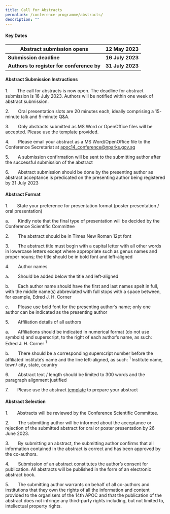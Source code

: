 ```yaml
---
title: Call for Abstracts
permalink: /conference-programme/abstracts/
description: ""
---
```

#### **Key Dates**


| Abstract submission opens | 12 May 2023 | 
| -------- | -------- | 
| **Submission deadline**     | **16 July 2023**     | 
|**Authors to register for conference by**     | **31 July 2023**     |

#### **Abstract Submission Instructions**

1.&nbsp;&nbsp;&nbsp;&nbsp;&nbsp;&nbsp; The call for abstracts is now open. The deadline for abstract submission is 16 July 2023. Authors will be notified within one week of abstract submission.

2.&nbsp;&nbsp;&nbsp;&nbsp;&nbsp;&nbsp; Oral presentation slots are 20 minutes each, ideally comprising a 15-minute talk and 5-minute Q&amp;A.

3.&nbsp;&nbsp;&nbsp;&nbsp;&nbsp;&nbsp; Only abstracts submitted as MS Word or OpenOffice files will be accepted. Please use the template provided.

4.&nbsp;&nbsp;&nbsp;&nbsp;&nbsp;&nbsp; Please email your abstract as a MS Word/OpenOffice file to the Conference Secretariat at [apoc14\_conference@nparks.gov.sg](mailto:apoc14_conference@nparks.gov.sg)

5.&nbsp;&nbsp;&nbsp;&nbsp;&nbsp;&nbsp; A submission confirmation will be sent to the submitting author after the successful submission of the abstract

6.&nbsp;&nbsp;&nbsp;&nbsp;&nbsp;&nbsp; Abstract submission should be done by the presenting author as abstract acceptance is predicated on the presenting author being registered by 31 July 2023

#### **Abstract Format**

1.&nbsp;&nbsp;&nbsp;&nbsp;&nbsp;&nbsp; State your preference for presentation format (poster presentation / oral presentation)

a.&nbsp;&nbsp;&nbsp;&nbsp;&nbsp;&nbsp; Kindly note that the final type of presentation will be decided by the Conference Scientific Committee

2.&nbsp;&nbsp;&nbsp;&nbsp;&nbsp;&nbsp; The abstract should be in Times New Roman 12pt font

3.&nbsp;&nbsp;&nbsp;&nbsp;&nbsp;&nbsp; The abstract title must begin with a capital letter with all other words in lowercase letters except where appropriate such as genus names and proper nouns; the title should be in bold font and left-aligned

4.&nbsp;&nbsp;&nbsp;&nbsp;&nbsp;&nbsp; Author names

a.&nbsp;&nbsp;&nbsp;&nbsp;&nbsp;&nbsp; Should be added below the title and left-aligned

b.&nbsp;&nbsp;&nbsp;&nbsp;&nbsp;&nbsp; Each author name should have the first and last names spelt in full, with the middle name(s) abbreviated with full stops with a space between, for example, Edred J. H. Corner

c.&nbsp;&nbsp;&nbsp;&nbsp;&nbsp;&nbsp; Please use bold font for the presenting author’s name; only one author can be indicated as the presenting author

5.&nbsp;&nbsp;&nbsp;&nbsp;&nbsp;&nbsp; Affiliation details of all authors

a.&nbsp;&nbsp;&nbsp;&nbsp;&nbsp;&nbsp; Affiliations should be indicated in numerical format (do not use symbols) and superscript, to the right of each author’s name, as such: Edred J. H. Corner <sup>1 </sup>

b.&nbsp;&nbsp;&nbsp;&nbsp;&nbsp;&nbsp; There should be a corresponding superscript number before the affiliated institute’s name and the line left-aligned, as such: <sup>1 </sup> Institute name, town/ city, state, country

6.&nbsp;&nbsp;&nbsp;&nbsp;&nbsp;&nbsp; Abstract text / length should be limited to 300 words and the paragraph alignment justified

7.&nbsp;&nbsp;&nbsp;&nbsp;&nbsp;&nbsp; Please use the abstract [template](https://go.gov.sg/abstract-template) to prepare your abstract

#### **Abstract Selection**

1.&nbsp;&nbsp;&nbsp;&nbsp;&nbsp;&nbsp; Abstracts will be reviewed by the Conference Scientific Committee.

2.&nbsp;&nbsp;&nbsp;&nbsp;&nbsp;&nbsp; The submitting author will be informed about the acceptance or rejection of the submitted abstract for oral or poster presentation by 26 June 2023.

3.&nbsp;&nbsp;&nbsp;&nbsp;&nbsp;&nbsp; By submitting an abstract, the submitting author confirms that all information contained in the abstract is correct and has been approved by the co-authors.

4.&nbsp;&nbsp;&nbsp;&nbsp;&nbsp;&nbsp; Submission of an abstract constitutes the author’s consent for publication. All abstracts will be published in the form of an electronic abstract book.

5.&nbsp;&nbsp;&nbsp;&nbsp;&nbsp;&nbsp; The submitting author warrants on behalf of all co-authors and institutions that they own the rights of all the information and content provided to the organisers of the 14th APOC and that the publication of the abstract does not infringe any third-party rights including, but not limited to, intellectual property rights.